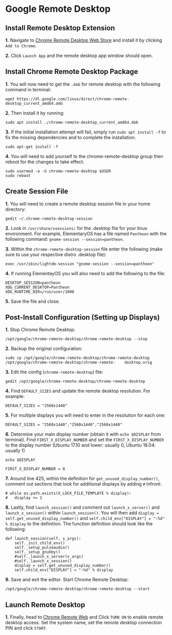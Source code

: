 # Google Remote Desktop

## Install Remote Desktop Extension

__1.__ Navigate to <a href="https://chrome.google.com/webstore/detail/chrome-remote-desktop/gbchcmhmhahfdphkhkmpfmihenigjmpp" target="blank_">Chrome Remote Desktop Web Store</a> and install it by clicking `Add to Chrome`.

__2.__ Click `Launch App` and the remote desktop app window should open.

## Install Chrome Remote Desktop Package

__1.__ You will now need to get the `.deb` for remote desktop with the following command in terminal:

```console
wget https://dl.google.com/linux/direct/chrome-remote-desktop_current_amd64.deb
```

__2.__ Then install it by running:

```console
sudo apt install ./chrome-remote-desktop_current_amd64.deb
```

__3.__ If the initial installation attempt will fail, simply run `sudo apt install -f` to fix the missing dependencies and to complete the installation.

```console
sudo apt-get install -f
```
    
__4.__ You will need to add yourself to the chrome-remote-desktop group then reboot for the changes to take effect.

```console
sudo usermod -a -G chrome-remote-desktop $USER
sudo reboot
```
## Create Session File

__1.__ You will need to create a remote desktop session file in your home directory:

```console
gedit ~/.chrome-remote-desktop-session
```

__2.__ Look in `/usr/share/xsessions/` for the .desktop file for your linux environment. For example, ElementaryOS has a file named `Pantheon` with the following command: `gnome-session --session=pantheon`.

__3.__ Within the `chrome-remote-desktop-session` file enter the following (make sure to use your respective distro .desktop file):

```
exec /usr/sbin/lightdm-session "gnome-session --session=pantheon"
```

__4.__ If running ElementayOS you will also need to add the following to the file:

```
DESKTOP_SESSION=pantheon
XDG_CURRENT_DESKTOP=Pantheon 
XDG_RUNTIME_DIR=/run/user/1000
```

__5.__ Save the file and close.

## Post-Install Configuration (Setting up Displays)

__1.__ Stop Chrome Remote Desktop:

```console
/opt/google/chrome-remote-desktop/chrome-remote-desktop --stop
```

__2.__ Backup the original configuration:

```console
sudo cp /opt/google/chrome-remote-desktop/chrome-remote-desktop /opt/google/chrome-remote-desktop/chrome-remote-    desktop.orig
```

__3.__ Edit the config (`chrome-remote-desktop`) file:

```console
gedit /opt/google/chrome-remote-desktop/chrome-remote-desktop
```
    
__4.__ Find `DEFAULT_SIZES` and update the remote desktop resolution. For example:
    
```
DEFAULT_SIZES = "2560x1440"
```

__5.__ For multiple displays you will need to enter in the resolution for each one:

```
DEFAULT_SIZES = "2560x1440","2560x1440","2560x1440"
```
    
__6.__ Determine your main display number (obtain it with `echo $DISPLAY` from terminal). Find `FIRST_X_DISPLAY_NUMBER` and set the `FIRST_X_DISPLAY_NUMBER` to the display number (Ubuntu 17.10 and lower: usually 0, Ubuntu 18.04: usually 1)

```console
echo $DISPLAY
```

```
FIRST_X_DISPLAY_NUMBER = 0
```
__7.__ Around line 425, within the definition for `get_unused_display_number()`, comment out sections that look for additional displays by adding `#` infront:

```
# while os.path.exists(X_LOCK_FILE_TEMPLATE % display):
#   display += 1
```
    
__8.__ Lastly, find `launch_session()` and comment out `launch_x_server()` and `launch_x_session()` within `launch_session()`. You will then add `display = self.get_unused_display_number()` and `self.child_env["DISPLAY"] = ":%d" % display` to the definition. The function definition should look like the following:
    
```
def launch_session(self, x_args):
    self._init_child_env()
    self._setup_pulseaudio()
    self._setup_gnubby()
    #self._launch_x_server(x_args)
    #self._launch_x_session()
    display = self.get_unused_display_number()
    self.child_env["DISPLAY"] = ":%d" % display
```

__9.__ Save and exit the editor. Start Chrome Remote Desktop:

```console
/opt/google/chrome-remote-desktop/chrome-remote-desktop --start
```

## Launch Remote Desktop

__1.__ Finally, head to <a href="https://remotedesktop.google.com/access/" target="_blank">Chrome Remote Web</a> and Click `TURN ON` to enable remote desktop access. Set the system name, set the remote desktop connection PIN and click `START`.

